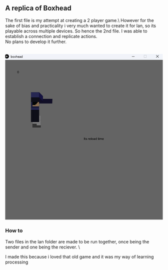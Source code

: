 ## A replica of Boxhead
 
The first file is my attempt at creating a 2 player game.\ 
However for the sake of bias and practicality i very much wanted to create it for lan, so its playable across multiple devices.
So hence the 2nd file. I was able to establish a connection and replicate actions.\
No plans to develop it further.
<br></br>

![picture 1](./picture.png)

### How to
Two files in the lan folder are made to be run together, once being the sender and one being the reciever. \

I made this because i loved that old game and it was my way of learning processing



